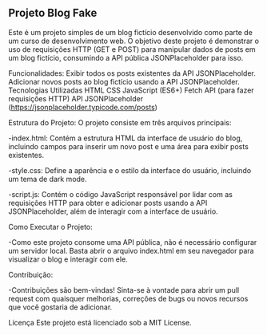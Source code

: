 <h2>Projeto Blog Fake</h2>

Este é um projeto simples de um blog fictício desenvolvido como parte de um curso de desenvolvimento web. O objetivo deste projeto é demonstrar o uso de requisições HTTP (GET e POST) para manipular dados de posts em um blog fictício, consumindo a API pública JSONPlaceholder para isso.

Funcionalidades:
Exibir todos os posts existentes da API JSONPlaceholder.
Adicionar novos posts ao blog fictício usando a API JSONPlaceholder.
Tecnologias Utilizadas
HTML
CSS
JavaScript (ES6+)
Fetch API (para fazer requisições HTTP)
API JSONPlaceholder (https://jsonplaceholder.typicode.com/posts)

Estrutura do Projeto:
O projeto consiste em três arquivos principais:

-index.html: Contém a estrutura HTML da interface de usuário do blog, incluindo campos para inserir um novo post e uma área para exibir posts existentes.

-style.css: Define a aparência e o estilo da interface do usuário, incluindo um tema de dark mode.

-script.js: Contém o código JavaScript responsável por lidar com as requisições HTTP para obter e adicionar posts usando a API JSONPlaceholder, além de interagir com a interface de usuário.

Como Executar o Projeto:

-Como este projeto consome uma API pública, não é necessário configurar um servidor local. Basta abrir o arquivo index.html em seu navegador para visualizar o blog e interagir com ele.

Contribuição:

-Contribuições são bem-vindas! Sinta-se à vontade para abrir um pull request com quaisquer melhorias, correções de bugs ou novos recursos que você gostaria de adicionar.

Licença
Este projeto está licenciado sob a MIT License.

